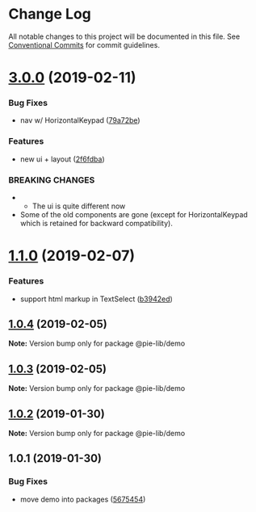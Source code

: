 # Change Log

All notable changes to this project will be documented in this file.
See [Conventional Commits](https://conventionalcommits.org) for commit guidelines.

# [3.0.0](https://github.com/pie-framework/pie-lib/compare/@pie-lib/demo@1.1.0...@pie-lib/demo@3.0.0) (2019-02-11)


### Bug Fixes

* nav w/ HorizontalKeypad ([79a72be](https://github.com/pie-framework/pie-lib/commit/79a72be))


### Features

* new ui + layout ([2f6fdba](https://github.com/pie-framework/pie-lib/commit/2f6fdba))


### BREAKING CHANGES

* * The ui is quite different now
* Some of the old components are gone (except for HorizontalKeypad which
is retained for backward compatibility).





# [1.1.0](https://github.com/pie-framework/pie-lib/compare/@pie-lib/demo@1.0.4...@pie-lib/demo@1.1.0) (2019-02-07)


### Features

* support html markup in TextSelect ([b3942ed](https://github.com/pie-framework/pie-lib/commit/b3942ed))





## [1.0.4](https://github.com/pie-framework/pie-lib/compare/@pie-lib/demo@1.0.3...@pie-lib/demo@1.0.4) (2019-02-05)

**Note:** Version bump only for package @pie-lib/demo





## [1.0.3](https://github.com/pie-framework/pie-lib/compare/@pie-lib/demo@1.0.2...@pie-lib/demo@1.0.3) (2019-02-05)

**Note:** Version bump only for package @pie-lib/demo





## [1.0.2](https://github.com/pie-framework/pie-lib/compare/@pie-lib/demo@1.0.1...@pie-lib/demo@1.0.2) (2019-01-30)

**Note:** Version bump only for package @pie-lib/demo





## 1.0.1 (2019-01-30)


### Bug Fixes

* move demo into packages ([5675454](https://github.com/pie-framework/pie-lib/commit/5675454))
